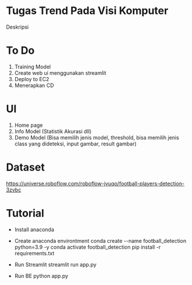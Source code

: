 # Tugas Trend Pada Visi Komputer
Deskripsi

# To Do
1. Training Model
2. Create web ui menggunakan streamlit
3. Deploy to EC2
4. Menerapkan CD

# UI
1. Home page
2. Info Model (Statistik Akurasi dll)
3. Demo Model (Bisa memilih jenis model, threshold, bisa memilih jenis class yang dideteksi, input gambar, result gambar)

# Dataset
https://universe.roboflow.com/roboflow-jvuqo/football-players-detection-3zvbc



# Tutorial
- Install anaconda
- Create anaconda environtment
conda create --name football_detection python=3.9 -y
conda activate football_detection
pip install -r requirements.txt

- Run Streamlit
streamlit run app.py

- Run BE
python app.py
